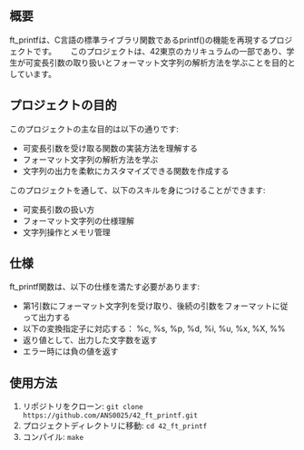 ## 概要
ft_printfは、C言語の標準ライブラリ関数であるprintf()の機能を再現するプロジェクトです。　　
このプロジェクトは、42東京のカリキュラムの一部であり、学生が可変長引数の取り扱いとフォーマット文字列の解析方法を学ぶことを目的としています。

## プロジェクトの目的

このプロジェクトの主な目的は以下の通りです: 
- 可変長引数を受け取る関数の実装方法を理解する
- フォーマット文字列の解析方法を学ぶ
- 文字列の出力を柔軟にカスタマイズできる関数を作成する

このプロジェクトを通して、以下のスキルを身につけることができます: 
- 可変長引数の扱い方
- フォーマット文字列の仕様理解
- 文字列操作とメモリ管理

## 仕様

ft_printf関数は、以下の仕様を満たす必要があります:
- 第1引数にフォーマット文字列を受け取り、後続の引数をフォーマットに従って出力する
- 以下の変換指定子に対応する： %c, %s, %p, %d, %i, %u, %x, %X, %%
- 返り値として、出力した文字数を返す
- エラー時には負の値を返す

## 使用方法
1. リポジトリをクローン: ```git clone https://github.com/ANS0025/42_ft_printf.git```
2. プロジェクトディレクトリに移動: ```cd 42_ft_printf```
3. コンパイル: ```make```
